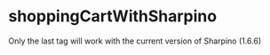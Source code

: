 # shoppingCartWithSharpino

Only the last tag will work with the current version of Sharpino (1.6.6)